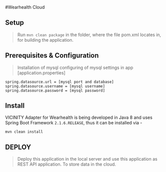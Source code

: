 #Wearhealth Cloud

## Setup
>Run ```mvn clean package``` in the folder, where the file pom.xml locates in,
for building the application.

## Prerequisites & Configuration
> Installation of mysql
> configuring of mysql settings in app [application.properties]

```
spring.datasource.url = [mysql port and database]
spring.datasource.username = [mysql username]
spring.datasource.password = [mysql password]
```
## Install
VICINITY Adapter for Wearhealth is being developed in Java 8 and uses Spring Boot Framework ```2.1.6.RELEASE```, thus it can be
installed via -

```
mvn clean install
```
## DEPLOY
> Deploy this application in the local server and use this application as REST API application.
To store data in the cloud.
